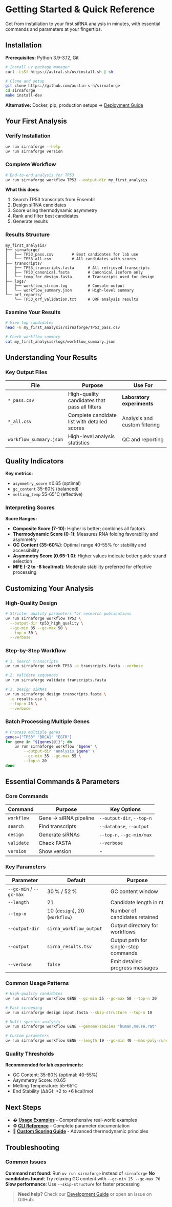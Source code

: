 # Getting Started & Quick Reference

Get from installation to your first siRNA analysis in minutes, with essential commands and parameters at your fingertips.

## Installation

**Prerequisites:** Python 3.9-3.12, Git

```bash
# Install uv package manager
curl -LsSf https://astral.sh/uv/install.sh | sh

# Clone and setup
git clone https://github.com/austin-s-h/sirnaforge
cd sirnaforge
make install-dev
```

**Alternative:** Docker, pip, production setups → [Deployment Guide](deployment.md)

## Your First Analysis

### Verify Installation
```bash
uv run sirnaforge --help
uv run sirnaforge version
```

### Complete Workflow
```bash
# End-to-end analysis for TP53
uv run sirnaforge workflow TP53 --output-dir my_first_analysis
```

**What this does:**
1. Search TP53 transcripts from Ensembl
2. Design siRNA candidates
3. Score using thermodynamic asymmetry
4. Rank and filter best candidates
5. Generate results

### Results Structure
```
my_first_analysis/
├── sirnaforge/
│   ├── TP53_pass.csv        # Best candidates for lab use
│   └── TP53_all.csv         # All candidates with scores
├── transcripts/
│   ├── TP53_transcripts.fasta      # All retrieved transcripts
│   ├── TP53_canonical.fasta        # Canonical isoform only
│   └── temp_for_design.fasta       # Transcripts used for design
├── logs/
│   ├── workflow_stream.log         # Console output
│   └── workflow_summary.json       # High-level summary
└── orf_reports/
    └── TP53_orf_validation.txt     # ORF analysis results
```

### Examine Your Results

```bash
# View top candidates
head -6 my_first_analysis/sirnaforge/TP53_pass.csv

# Check workflow summary
cat my_first_analysis/logs/workflow_summary.json
```

## Understanding Your Results

### Key Output Files

| File | Purpose | Use For |
|------|---------|---------|
| `*_pass.csv` | High-quality candidates that pass all filters | **Laboratory experiments** |
| `*_all.csv` | Complete candidate list with detailed scores | Analysis and custom filtering |
| `workflow_summary.json` | High-level analysis statistics | QC and reporting |

## Quality Indicators

**Key metrics:**
- `asymmetry_score` ≥0.65 (optimal)
- `gc_content` 35-60% (balanced)
- `melting_temp` 55-65°C (effective)

### Interpreting Scores

**Score Ranges:**
- **Composite Score (7-10)**: Higher is better; combines all factors
- **Thermodynamic Score (0-1)**: Measures RNA folding favorability and asymmetry
- **GC Content (35-60%)**: Optimal range 40-55% for stability and accessibility
- **Asymmetry Score (0.65-1.0)**: Higher values indicate better guide strand selection
- **MFE (-2 to -8 kcal/mol)**: Moderate stability preferred for effective processing

## Customizing Your Analysis

### High-Quality Design
```bash
# Stricter quality parameters for research publications
uv run sirnaforge workflow TP53 \
  --output-dir tp53_high_quality \
  --gc-min 35 --gc-max 50 \
  --top-n 30 \
  --verbose
```

### Step-by-Step Workflow
```bash
# 1. Search transcripts
uv run sirnaforge search TP53 -o transcripts.fasta --verbose

# 2. Validate sequences
uv run sirnaforge validate transcripts.fasta

# 3. Design siRNAs
uv run sirnaforge design transcripts.fasta \
  -o results.csv \
  --top-n 25 \
  --verbose
```

### Batch Processing Multiple Genes
```bash
# Process multiple genes
genes=("TP53" "BRCA1" "EGFR")
for gene in "${genes[@]}"; do
    uv run sirnaforge workflow "$gene" \
        --output-dir "analysis_$gene" \
        --gc-min 35 --gc-max 55 \
        --top-n 20
done
```

## Essential Commands & Parameters

### Core Commands

| Command | Purpose | Key Options |
|---------|---------|------------|
| `workflow` | Gene → siRNA pipeline | `--output-dir`, `--top-n` |
| `search` | Find transcripts | `--database`, `--output` |
| `design` | Generate siRNAs | `--top-n`, `--gc-min/max` |
| `validate` | Check FASTA | `--verbose` |
| `version` | Show version | - |

### Key Parameters

| Parameter | Default | Purpose |
|-----------|---------|---------|
| `--gc-min` / `--gc-max` | 30 % / 52 % | GC content window |
| `--length` | 21 | Candidate length in nt |
| `--top-n` | 10 (`design`), 20 (`workflow`) | Number of candidates retained |
| `--output-dir` | `sirna_workflow_output` | Output directory for workflows |
| `--output` | `sirna_results.tsv` | Output path for single-step commands |
| `--verbose` | `false` | Emit detailed progress messages |

### Common Usage Patterns

```bash
# High-quality candidates
uv run sirnaforge workflow GENE --gc-min 35 --gc-max 50 --top-n 30

# Fast screening
uv run sirnaforge design input.fasta --skip-structure --top-n 10

# Multi-species analysis
uv run sirnaforge workflow GENE --genome-species "human,mouse,rat"

# Custom parameters
uv run sirnaforge workflow GENE --length 19 --gc-min 40 --max-poly-runs 2
```

### Quality Thresholds

**Recommended for lab experiments:**
- GC Content: 35-60% (optimal: 40-55%)
- Asymmetry Score: ≥0.65
- Melting Temperature: 55-65°C
- End Stability (ΔΔG): +2 to +6 kcal/mol

## Next Steps

- **� [Usage Examples](usage_examples.md)** - Comprehensive real-world examples
- **⚙️ [CLI Reference](cli_reference.md)** - Complete parameter documentation
- **🧬 [Custom Scoring Guide](tutorials/custom_scoring.md)** - Advanced thermodynamic principles

## Troubleshooting

### Common Issues

**Command not found**: Run `uv run sirnaforge` instead of `sirnaforge`
**No candidates found**: Try relaxing GC content with `--gc-min 25 --gc-max 70`
**Slow performance**: Use `--skip-structure` for faster processing

> **Need help?** Check our [Development Guide](developer/development.md) or open an issue on GitHub.
